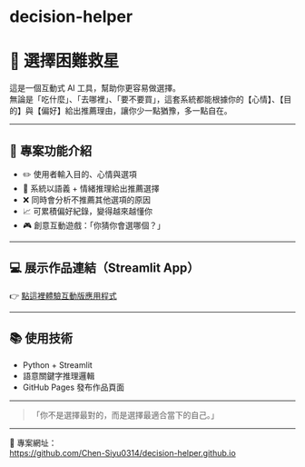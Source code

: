 # decision-helper
# 🎯 選擇困難救星

這是一個互動式 AI 工具，幫助你更容易做選擇。  
無論是「吃什麼」、「去哪裡」、「要不要買」，這套系統都能根據你的【心情】、【目的】與【偏好】給出推薦理由，讓你少一點猶豫，多一點自在。

---

## 🔧 專案功能介紹
- ✏️ 使用者輸入目的、心情與選項
- 🧠 系統以語義 + 情緒推理給出推薦選擇
- ❌ 同時會分析不推薦其他選項的原因
- 📈 可累積偏好紀錄，變得越來越懂你
- 🎮 創意互動遊戲：「你猜你會選哪個？」

---

## 💻 展示作品連結（Streamlit App）
👉 [點這裡體驗互動版應用程式](https://decision-eazy-3yfbdenjabs87bvgrvpbv8.streamlit.app/)

---

## 📚 使用技術
- Python + Streamlit
- 語意關鍵字推理邏輯
- GitHub Pages 發布作品頁面

---

> 「你不是選擇最對的，而是選擇最適合當下的自己。」

---

📌 專案網址：  
https://github.com/Chen-Siyu0314/decision-helper.github.io
